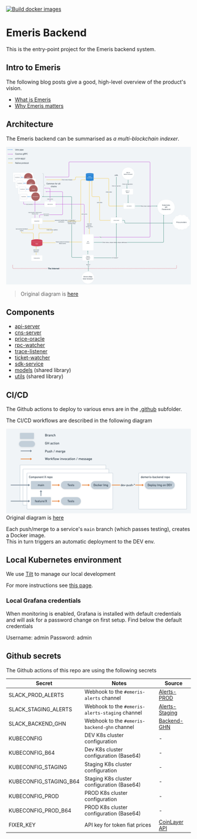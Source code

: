 [![Build docker images](https://github.com/emerishq/demeris-backend/actions/workflows/docker-build.yml/badge.svg)](https://github.com/emerishq/demeris-backend/actions/workflows/docker-build.yml)

# Emeris Backend

This is the entry-point project for the Emeris backend system.

## Intro to Emeris

The following blog posts give a good, high-level overview of the product's vision. 

* [What is Emeris](https://medium.com/emeris-blog/introducing-emeris-the-cross-chain-portal-to-all-crypto-apps-4e6eee5b53a8)
* [Why Emeris matters](https://blog.cosmos.network/why-emeris-matters-to-cosmos-f8f1dfc7664f)

## Architecture

The Emeris backend can be summarised as *a multi-blockchain indexer*. 

![Emeris backend architecture](./images/architecture.png)  
> Original diagram is [here](https://whimsical.com/backend-current-CP9C1GXs79j9CNs8XAnWJb)

## Components

* [api-server](https://github.com/emerishq/demeris-api-server)
* [cns-server](https://github.com/emerishq/emeris-cns-server)
* [price-oracle](https://github.com/emerishq/emeris-price-oracle)
* [rpc-watcher](https://github.com/emerishq/emeris-rpcwatcher)
* [trace-listener](https://github.com/emerishq/tracelistener/)
* [ticket-watcher](https://github.com/emerishq/emeris-ticket-watcher)
* [sdk-service](https://github.com/emerishq/sdk-service-meta)
* [models](https://github.com/emerishq/demeris-backend-models) (shared library)
* [utils](./utils) (shared library)

## CI/CD 

The Github actions to deploy to various envs are in the [.github](.github/workflows) subfolder.

The CI/CD workflows are described in the following diagram

![Emeris CI/CD](./images/CI_CD.png)
Original diagram is [here](https://whimsical.com/ci-cd-HTBa2HjDzroKsePps71hHE)

Each push/merge to a service's `main` branch (which passes testing), creates a Docker image.  
This in turn triggers an automatic deployment to the DEV env. 

## Local Kubernetes environment

We use [Tilt](https://tilt.dev/) to manage our local development   

For more instructions see [this page](https://www.notion.so/allinbits/Emeris-back-end-Dev-environment-setup-2b8a05f940274b45b0b3ba775f1fd6f8#ef44b157a985426d9d9743b5d017e86c).

### Local Grafana credentials

When monitoring is enabled, Grafana is installed with default credentials and will ask for a password change on first setup. Find below the default credentials

Username: admin
Password: admin

## Github secrets

The Github actions of this repo are using the following secrets

| Secret                | Notes                                             | Source                                                |
|-----                  |-----                                              |-----                                                  |
| SLACK_PROD_ALERTS     | Webhook to the `#emeris-alerts` channel           | [Alerts-PROD](https://api.slack.com/apps/A02TZBN7HAN) |
| SLACK_STAGING_ALERTS  | Webhook to the `#emeris-alerts-staging` channel   | [Alerts-Staging](https://api.slack.com/apps/A02TJQD99K9) |
| SLACK_BACKEND_GHN     | Webhook to the `#emeris-backend-ghn` channel      | [Backend-GHN](https://api.slack.com/apps/A03CBCNQ0AW) |
| KUBECONFIG            | DEV K8s cluster configuration                     | - |
| KUBECONFIG_B64        | Dev K8s cluster configuration (Base64)            | - |
| KUBECONFIG_STAGING    | Staging K8s cluster configuration                 | - |
| KUBECONFIG_STAGING_B64 | Staging K8s cluster configuration (Base64)       | - |
| KUBECONFIG_PROD       | PROD K8s cluster configuration                    | - |
| KUBECONFIG_PROD_B64   | PROD K8s cluster configuration (Base64)           | - |
| FIXER_KEY             | API key for token fiat prices                     | [CoinLayer API](https://apilayer.com/marketplace) |